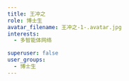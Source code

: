 ```yaml
---
title: 王冲之
role: 博士生
avatar_filename: 王冲之-1-.avatar.jpg
interests:
  - 多智能体网络

superuser: false
user_groups:
  - 博士生
---
```

